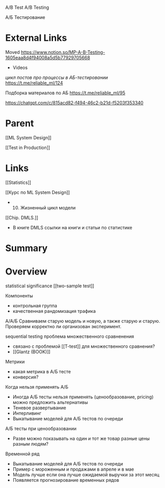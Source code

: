 
A/B Test
A/B Testing

А/Б Тестирование

# External Links

Moved
https://www.notion.so/MP-A-B-Testing-1605eaa8d4f94008a5d5b77929705668
- Videos

*цикл постов про процессы в АБ-тестировании*
https://t.me/reliable_ml/124

Подборка материалов по АБ
https://t.me/reliable_ml/95

https://chatgpt.com/c/815acd82-f494-46c2-b21d-f5203f353340

# Parent

[[ML System Design]]

[[Test in Production]]

# Links

[[Statistics]]

[[Курс по ML System Design]]
- 10. Жизненный цикл модели

[[Chip. DMLS.]]
- В книге DMLS ссылки на книги и статьи по статистике

# Summary


# Overview

statistical significance
[[two-sample test]]

Компоненты
- контрольная группа
- качественная рандомизация трафика

А/А/Б
Сравниваем старую модель и новую, а также старую и старую. Проверяем корректно ли организован эксперимент.

sequential testing
проблема множественного сравненения
- связано с проблемой [[T-test]] для множественного сравнения?
- [[Glantz (BOOK)]]

Метрики
- какая метрика в А/Б тесте
- конверсия?

Когда нельзя применять А/Б
- Иногда А/Б тесты нельзя применять (ценообразование, pricing) можно предложить альтернативы
- Теневое развертывание
- Интерливинг
- Выкатывание моделей для А/Б тестов по очереди

А/Б тесты при ценообразовании
- Разве можно показывать на один и тот же товар разные цены разным людям?

Временной ряд
- Выкатывание моделей для А/Б тестов по очереди
- Пример с мороженным и продажами в апреле и в мае
- Модель лучше если она лучше ожидаемой выручки за этот месяц
- Появляется прогнозирование временных рядов